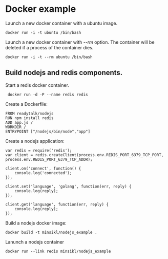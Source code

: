 # Docker example

Launch a new docker container with a ubuntu image.

```
docker run -i -t ubuntu /bin/bash
```

Launch a new docker container with _--rm_ option. The container will be deleted if a process of the container dies.
```
docker run -i -t --rm ubuntu /bin/bash
```

## Build nodejs and redis components.

Start a redis docker container.
```
 docker run -d -P --name redis redis
```

Create a  Dockerfile:
```
FROM readytalk/nodejs
RUN npm install redis
ADD app.js /
WORKDIR /
ENTRYPOINT ["/nodejs/bin/node","app"]
```

Create a nodejs application:
```
var redis = require('redis');
var client = redis.createClient(process.env.REDIS_PORT_6379_TCP_PORT, process.env.REDIS_PORT_6379_TCP_ADDR);

client.on('connect', function() {
    console.log('connected');
});

client.set('language', 'golang', function(err, reply) {
    console.log(reply);
});

client.get('language', function(err, reply) {
    console.log(reply);
});
```

Build a nodejs docker image:
```
docker build -t minsikl/nodejs_example .
```

Lanunch a nodejs container
```
docker run --link redis minsikl/nodejs_example
```
